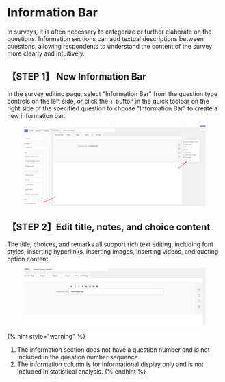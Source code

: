 # Information Bar

In surveys, it is often necessary to categorize or further elaborate on the questions. Information sections can add textual descriptions between questions, allowing respondents to understand the content of the survey more clearly and intuitively.

## 【STEP 1】 New Information Bar

In the survey editing page, select "Information Bar" from the question type controls on the left side, or click the + button in the quick toolbar on the right side of the specified question to choose "Information Bar" to create a new information bar.

<figure><img src="../../.gitbook/assets/image (3) (1) (1) (1) (1) (1) (1).png" alt=""><figcaption></figcaption></figure>

## 【STEP 2】Edit title, notes, and choice content

The title, choices, and remarks all support rich text editing, including font styles, inserting hyperlinks, inserting images, inserting videos, and quoting option content.

<figure><img src="../../.gitbook/assets/image (4) (1) (1) (1) (1) (1) (1).png" alt=""><figcaption></figcaption></figure>



{% hint style="warning" %}
1. The information section does not have a question number and is not included in the question number sequence.
2. &#x20;The information column is for informational display only and is not included in statistical analysis.
{% endhint %}

